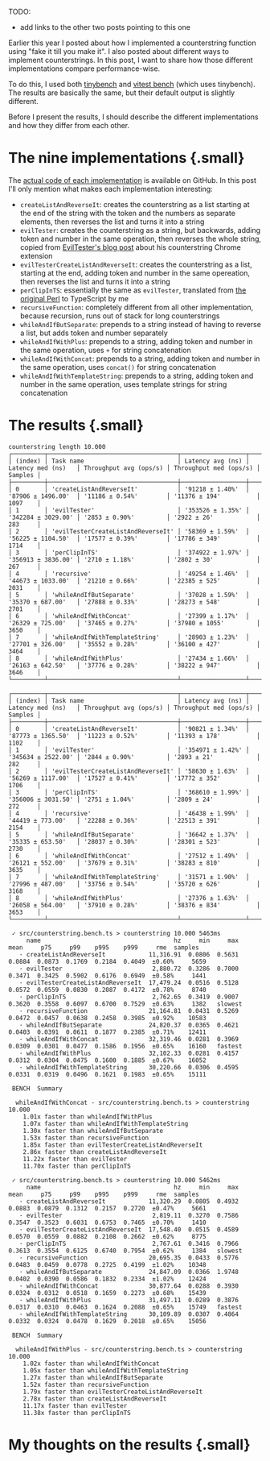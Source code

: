 <!--
.. title: Benchmarking counterstring implementations in TypeScript
.. slug: benchmarking-counterstring-implementations-in-typescript
.. date: 2025-02-23
.. category: programming & test automation
.. tags: counterstring, programming
.. type: text
.. description:
-->

TODO:
- add links to the other two posts pointing to this one

Earlier this year I posted about how I implemented a counterstring function using "fake it till you make it". I also posted about different ways to implement counterstrings. In this post, I want to share how those different implementations compare performance-wise.

To do this, I used both [tinybench](https://github.com/tinylibs/tinybench) and [vitest bench](https://vitest.dev/guide/features.html#benchmarking) (which uses tinybench). The results are basically the same, but their default output is slightly different.

Before I present the results, I should describe the different implementations and how they differ from each other.


<!-- TEASER_END -->

# The nine implementations {.small}

The [actual code of each implementation](https://github.com/j19sch/counterstring/blob/04883b7bb2f3e99f7be81ffa58e4ac5f934d276b/src/alt-counterstrings.ts) is available on GitHub. In this post I'll only mention what makes each implementation interesting:

- `createListAndReverseIt`: creates the counterstring as a list starting at the end of the string with the token and the numbers as separate elements, then reverses the list and turns it into a string
- `evilTester`: creates the counterstring as a string, but backwards, adding token and number in the same operation, then reverses the whole string, copied from [EvilTester's blog post](https://www.eviltester.com/blog/eviltester/chrome-extensions/2019-02-19-counterstring-snippets/#counterstring-generation-function) about his counterstring Chrome extension
- `evilTesterCreateListAndReverseIt`: creates the counterstring as a list, starting at the end, adding token and number in the same opereation, then reverses the list and turns it into a string
- `perClipInTS`: essentially the same as `evilTester`, translated from [the original Perl](https://www.satisfice.com/download/perlclip) to TypeScript by me
- `recursiveFunction`: completely different from all other implementation, because recursion, runs out of stack for long counterstrings
- `whileAndIfButSeparate`: prepends to a string instead of having to reverse a list, but adds token and number separately
- `whileAndIfWithPlus`: prepends to a string, adding token and number in the same operation, uses `+` for string concatenation
- `whileAndIfWithConcat`: prepends to a string, adding token and number in the same operation, uses `concat()` for string concatenation
- `whileAndIfWithTemplateString`: prepends to a string, adding token and number in the same operation, uses template strings for string concatenation


# The results {.small}

```
counterstring length 10.000
┌─────────┬────────────────────────────────────┬──────────────────┬────────────────────┬────────────────────────┬────────────────────────┬─────────┐
│ (index) │ Task name                          │ Latency avg (ns) │ Latency med (ns)   │ Throughput avg (ops/s) │ Throughput med (ops/s) │ Samples │
├─────────┼────────────────────────────────────┼──────────────────┼────────────────────┼────────────────────────┼────────────────────────┼─────────┤
│ 0       │ 'createListAndReverseIt'           │ '91218 ± 1.40%'  │ '87906 ± 1496.00'  │ '11186 ± 0.54%'        │ '11376 ± 194'          │ 1097    │
│ 1       │ 'evilTester'                       │ '353526 ± 1.35%' │ '342284 ± 3029.00' │ '2853 ± 0.90%'         │ '2922 ± 26'            │ 283     │
│ 2       │ 'evilTesterCreateListAndReverseIt' │ '58369 ± 1.59%'  │ '56225 ± 1104.50'  │ '17577 ± 0.39%'        │ '17786 ± 349'          │ 1714    │
│ 3       │ 'perClipInTS'                      │ '374922 ± 1.97%' │ '356913 ± 3836.00' │ '2710 ± 1.18%'         │ '2802 ± 30'            │ 267     │
│ 4       │ 'recursive'                        │ '49254 ± 1.46%'  │ '44673 ± 1033.00'  │ '21210 ± 0.66%'        │ '22385 ± 525'          │ 2031    │
│ 5       │ 'whileAndIfButSeparate'            │ '37028 ± 1.59%'  │ '35370 ± 687.00'   │ '27888 ± 0.33%'        │ '28273 ± 548'          │ 2701    │
│ 6       │ 'whileAndIfWithConcat'             │ '27399 ± 1.17%'  │ '26329 ± 725.00'   │ '37465 ± 0.27%'        │ '37980 ± 1055'         │ 3650    │
│ 7       │ 'whileAndIfWithTemplateString'     │ '28903 ± 1.23%'  │ '27701 ± 326.00'   │ '35552 ± 0.28%'        │ '36100 ± 427'          │ 3464    │
│ 8       │ 'whileAndIfWithPlus'               │ '27434 ± 1.66%'  │ '26163 ± 642.50'   │ '37776 ± 0.28%'        │ '38222 ± 947'          │ 3646    │
└─────────┴────────────────────────────────────┴──────────────────┴────────────────────┴────────────────────────┴────────────────────────┴─────────┘
```

```
┌─────────┬────────────────────────────────────┬──────────────────┬────────────────────┬────────────────────────┬────────────────────────┬─────────┐
│ (index) │ Task name                          │ Latency avg (ns) │ Latency med (ns)   │ Throughput avg (ops/s) │ Throughput med (ops/s) │ Samples │
├─────────┼────────────────────────────────────┼──────────────────┼────────────────────┼────────────────────────┼────────────────────────┼─────────┤
│ 0       │ 'createListAndReverseIt'           │ '90821 ± 1.34%'  │ '87773 ± 1365.50'  │ '11223 ± 0.52%'        │ '11393 ± 178'          │ 1102    │
│ 1       │ 'evilTester'                       │ '354971 ± 1.42%' │ '345634 ± 2522.00' │ '2844 ± 0.90%'         │ '2893 ± 21'            │ 282     │
│ 2       │ 'evilTesterCreateListAndReverseIt' │ '58630 ± 1.63%'  │ '56269 ± 1117.00'  │ '17527 ± 0.41%'        │ '17772 ± 352'          │ 1706    │
│ 3       │ 'perClipInTS'                      │ '368610 ± 1.99%' │ '356006 ± 3031.50' │ '2751 ± 1.04%'         │ '2809 ± 24'            │ 272     │
│ 4       │ 'recursive'                        │ '46438 ± 1.99%'  │ '44419 ± 773.00'   │ '22288 ± 0.36%'        │ '22513 ± 391'          │ 2154    │
│ 5       │ 'whileAndIfButSeparate'            │ '36642 ± 1.37%'  │ '35335 ± 653.50'   │ '28037 ± 0.30%'        │ '28301 ± 523'          │ 2730    │
│ 6       │ 'whileAndIfWithConcat'             │ '27512 ± 1.49%'  │ '26121 ± 552.00'   │ '37679 ± 0.31%'        │ '38283 ± 810'          │ 3635    │
│ 7       │ 'whileAndIfWithTemplateString'     │ '31571 ± 1.90%'  │ '27996 ± 487.00'   │ '33756 ± 0.54%'        │ '35720 ± 626'          │ 3168    │
│ 8       │ 'whileAndIfWithPlus'               │ '27376 ± 1.63%'  │ '26058 ± 564.00'   │ '37910 ± 0.28%'        │ '38376 ± 834'          │ 3653    │
└─────────┴────────────────────────────────────┴──────────────────┴────────────────────┴────────────────────────┴────────────────────────┴─────────┘
```



```
 ✓ src/counterstring.bench.ts > counterstring 10.000 5463ms
     name                                     hz     min     max    mean     p75     p99    p995    p999     rme  samples
   · createListAndReverseIt            11,316.91  0.0806  0.5631  0.0884  0.0873  0.1769  0.2184  0.4049  ±0.60%     5659
   · evilTester                         2,880.72  0.3286  0.7000  0.3471  0.3425  0.5902  0.6176  0.6949  ±0.58%     1441
   · evilTesterCreateListAndReverseIt  17,479.24  0.0516  0.5128  0.0572  0.0559  0.0830  0.2087  0.4172  ±0.78%     8740
   · perClipInTS                        2,762.65  0.3419  0.9007  0.3620  0.3558  0.6097  0.6700  0.7529  ±0.63%     1382   slowest
   · recursiveFunction                 21,164.81  0.0431  0.5269  0.0472  0.0457  0.0638  0.2458  0.3985  ±0.92%    10583
   · whileAndIfButSeparate             24,820.37  0.0365  0.4621  0.0403  0.0391  0.0611  0.1877  0.2385  ±0.71%    12411
   · whileAndIfWithConcat              32,319.46  0.0281  0.3969  0.0309  0.0301  0.0477  0.1586  0.1956  ±0.65%    16160   fastest
   · whileAndIfWithPlus                32,102.33  0.0281  0.4157  0.0312  0.0304  0.0475  0.1600  0.1885  ±0.67%    16052
   · whileAndIfWithTemplateString      30,220.66  0.0306  0.4595  0.0331  0.0319  0.0496  0.1621  0.1983  ±0.65%    15111

 BENCH  Summary

  whileAndIfWithConcat - src/counterstring.bench.ts > counterstring 10.000
    1.01x faster than whileAndIfWithPlus
    1.07x faster than whileAndIfWithTemplateString
    1.30x faster than whileAndIfButSeparate
    1.53x faster than recursiveFunction
    1.85x faster than evilTesterCreateListAndReverseIt
    2.86x faster than createListAndReverseIt
    11.22x faster than evilTester
    11.70x faster than perClipInTS
```

```
 ✓ src/counterstring.bench.ts > counterstring 10.000 5462ms
     name                                     hz     min     max    mean     p75     p99    p995    p999     rme  samples
   · createListAndReverseIt            11,320.29  0.0805  0.4932  0.0883  0.0879  0.1312  0.2157  0.2720  ±0.47%     5661
   · evilTester                         2,819.11  0.3270  0.7586  0.3547  0.3523  0.6031  0.6753  0.7465  ±0.70%     1410
   · evilTesterCreateListAndReverseIt  17,548.40  0.0515  0.4589  0.0570  0.0559  0.0882  0.2108  0.2662  ±0.62%     8775
   · perClipInTS                        2,767.61  0.3416  0.7966  0.3613  0.3554  0.6125  0.6740  0.7954  ±0.62%     1384   slowest
   · recursiveFunction                 20,695.35  0.0433  0.5776  0.0483  0.0459  0.0778  0.2725  0.4199  ±1.02%    10348
   · whileAndIfButSeparate             24,847.09  0.0366  1.9748  0.0402  0.0390  0.0586  0.1832  0.2334  ±1.02%    12424
   · whileAndIfWithConcat              30,877.64  0.0288  0.3930  0.0324  0.0312  0.0518  0.1659  0.2273  ±0.68%    15439
   · whileAndIfWithPlus                31,497.11  0.0289  0.3876  0.0317  0.0310  0.0463  0.1624  0.2088  ±0.65%    15749   fastest
   · whileAndIfWithTemplateString      30,109.89  0.0307  0.4864  0.0332  0.0324  0.0478  0.1629  0.2018  ±0.65%    15056

 BENCH  Summary

  whileAndIfWithPlus - src/counterstring.bench.ts > counterstring 10.000
    1.02x faster than whileAndIfWithConcat
    1.05x faster than whileAndIfWithTemplateString
    1.27x faster than whileAndIfButSeparate
    1.52x faster than recursiveFunction
    1.79x faster than evilTesterCreateListAndReverseIt
    2.78x faster than createListAndReverseIt
    11.17x faster than evilTester
    11.38x faster than perClipInTS
```

# My thoughts on the results {.small}
